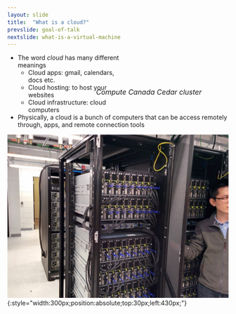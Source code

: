 ```yaml
---
layout: slide
title:  "What is a cloud?"
prevslide: goal-of-talk
nextslide: what-is-a-virtual-machine
---
```

* The word *cloud* has many different<br/>meanings
  * Cloud apps: gmail, calendars, <br/>docs etc.
  * Cloud hosting: to host your <br/>websites
  * Cloud infrastructure: cloud <br/>computers
* Physically, a cloud is a bunch of computers that can be access remotely through, apps, and remote connection tools

![cedar-cluster](../assets/cedar-cluster.png){:style="width:300px;position:absolute;top:30px;left:430px;"}
<p style="position:absolute;top:240px;left:430px;font-size:16px;font-style:italic;width:300px;">Compute Canada Cedar cluster</p>
